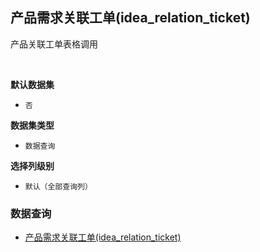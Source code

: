 ## 产品需求关联工单(idea_relation_ticket) <!-- {docsify-ignore-all} -->

产品关联工单表格调用

<br>
<p class="panel-title"><b>默认数据集</b></p>

* `否`

<p class="panel-title"><b>数据集类型</b></p>

* `数据查询`

<p class="panel-title"><b>选择列级别</b></p>

* `默认（全部查询列）`




### 数据查询
  * [产品需求关联工单(idea_relation_ticket)](module/ProdMgmt/ticket/query/idea_relation_ticket)
